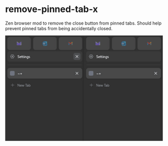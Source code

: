 # remove-pinned-tab-x
Zen browser mod to remove the close button from pinned tabs. Should help prevent pinned tabs from being accidentally closed.

![alt text](https://github.com/adnval/remove-pinned-tab-x/blob/main/image.png?raw=true)

